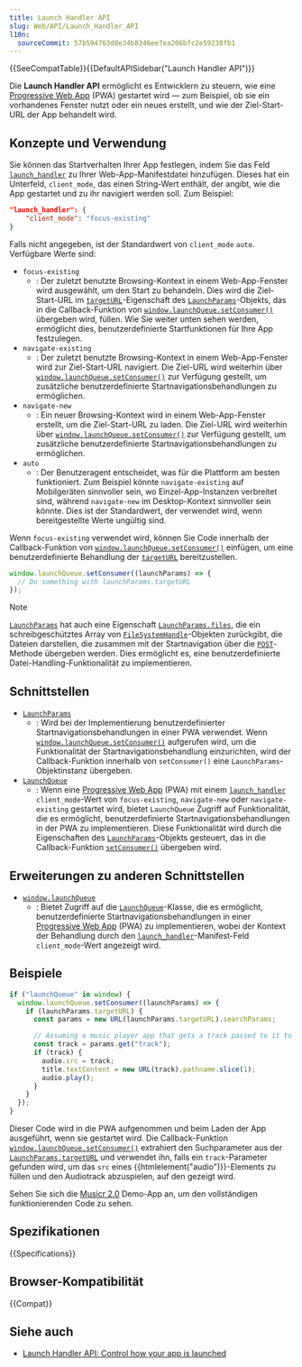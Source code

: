 ```yaml
---
title: Launch Handler API
slug: Web/API/Launch_Handler_API
l10n:
  sourceCommit: 57b594763d8e34b8346ee7ea206bfc2e59238fb1
---
```


{{SeeCompatTable}}{{DefaultAPISidebar("Launch Handler API")}}

Die **Launch Handler API** ermöglicht es Entwicklern zu steuern, wie eine [Progressive Web App](/de/docs/Web/Progressive_web_apps) (PWA) gestartet wird — zum Beispiel, ob sie ein vorhandenes Fenster nutzt oder ein neues erstellt, und wie der Ziel-Start-URL der App behandelt wird.

## Konzepte und Verwendung

Sie können das Startverhalten Ihrer App festlegen, indem Sie das Feld [`launch_handler`](/de/docs/Web/Progressive_web_apps/Manifest/Reference/launch_handler) zu Ihrer Web-App-Manifestdatei hinzufügen. Dieses hat ein Unterfeld, `client_mode`, das einen String-Wert enthält, der angibt, wie die App gestartet und zu ihr navigiert werden soll. Zum Beispiel:

```json
"launch_handler": {
    "client_mode": "focus-existing"
}
```

Falls nicht angegeben, ist der Standardwert von `client_mode` `auto`. Verfügbare Werte sind:

- `focus-existing`
  - : Der zuletzt benutzte Browsing-Kontext in einem Web-App-Fenster wird ausgewählt, um den Start zu behandeln. Dies wird die Ziel-Start-URL im [`targetURL`](/de/docs/Web/API/LaunchParams/targetURL)-Eigenschaft des [`LaunchParams`](/de/docs/Web/API/LaunchParams)-Objekts, das in die Callback-Funktion von [`window.launchQueue.setConsumer()`](/de/docs/Web/API/LaunchQueue/setConsumer) übergeben wird, füllen. Wie Sie weiter unten sehen werden, ermöglicht dies, benutzerdefinierte Startfunktionen für Ihre App festzulegen.
- `navigate-existing`
  - : Der zuletzt benutzte Browsing-Kontext in einem Web-App-Fenster wird zur Ziel-Start-URL navigiert. Die Ziel-URL wird weiterhin über [`window.launchQueue.setConsumer()`](/de/docs/Web/API/LaunchQueue/setConsumer) zur Verfügung gestellt, um zusätzliche benutzerdefinierte Startnavigationsbehandlungen zu ermöglichen.
- `navigate-new`
  - : Ein neuer Browsing-Kontext wird in einem Web-App-Fenster erstellt, um die Ziel-Start-URL zu laden. Die Ziel-URL wird weiterhin über [`window.launchQueue.setConsumer()`](/de/docs/Web/API/LaunchQueue/setConsumer) zur Verfügung gestellt, um zusätzliche benutzerdefinierte Startnavigationsbehandlungen zu ermöglichen.
- `auto`
  - : Der Benutzeragent entscheidet, was für die Plattform am besten funktioniert. Zum Beispiel könnte <code>navigate-existing</code> auf Mobilgeräten sinnvoller sein, wo Einzel-App-Instanzen verbreitet sind, während <code>navigate-new</code> im Desktop-Kontext sinnvoller sein könnte. Dies ist der Standardwert, der verwendet wird, wenn bereitgestellte Werte ungültig sind.

Wenn `focus-existing` verwendet wird, können Sie Code innerhalb der Callback-Funktion von [`window.launchQueue.setConsumer()`](/de/docs/Web/API/LaunchQueue/setConsumer) einfügen, um eine benutzerdefinierte Behandlung der [`targetURL`](/de/docs/Web/API/LaunchParams/targetURL) bereitzustellen.

```js
window.launchQueue.setConsumer((launchParams) => {
  // Do something with launchParams.targetURL
});
```

> [!NOTE]
> [`LaunchParams`](/de/docs/Web/API/LaunchParams) hat auch eine Eigenschaft [`LaunchParams.files`](/de/docs/Web/API/LaunchParams/files), die ein schreibgeschütztes Array von [`FileSystemHandle`](/de/docs/Web/API/FileSystemHandle)-Objekten zurückgibt, die Dateien darstellen, die zusammen mit der Startnavigation über die [`POST`](/de/docs/Web/HTTP/Reference/Methods/POST)-Methode übergeben werden. Dies ermöglicht es, eine benutzerdefinierte Datei-Handling-Funktionalität zu implementieren.

## Schnittstellen

- [`LaunchParams`](/de/docs/Web/API/LaunchParams)
  - : Wird bei der Implementierung benutzerdefinierter Startnavigationsbehandlungen in einer PWA verwendet. Wenn [`window.launchQueue.setConsumer()`](/de/docs/Web/API/LaunchQueue/setConsumer) aufgerufen wird, um die Funktionalität der Startnavigationsbehandlung einzurichten, wird der Callback-Funktion innerhalb von `setConsumer()` eine `LaunchParams`-Objektinstanz übergeben.
- [`LaunchQueue`](/de/docs/Web/API/LaunchQueue)
  - : Wenn eine [Progressive Web App](/de/docs/Web/Progressive_web_apps) (PWA) mit einem [`launch_handler`](/de/docs/Web/Progressive_web_apps/Manifest/Reference/launch_handler) `client_mode`-Wert von `focus-existing`, `navigate-new` oder `navigate-existing` gestartet wird, bietet `LaunchQueue` Zugriff auf Funktionalität, die es ermöglicht, benutzerdefinierte Startnavigationsbehandlungen in der PWA zu implementieren. Diese Funktionalität wird durch die Eigenschaften des [`LaunchParams`](/de/docs/Web/API/LaunchParams)-Objekts gesteuert, das in die Callback-Funktion [`setConsumer()`](/de/docs/Web/API/LaunchQueue/setConsumer) übergeben wird.

## Erweiterungen zu anderen Schnittstellen

- [`window.launchQueue`](/de/docs/Web/API/Window/launchQueue)
  - : Bietet Zugriff auf die [`LaunchQueue`](/de/docs/Web/API/LaunchQueue)-Klasse, die es ermöglicht, benutzerdefinierte Startnavigationsbehandlungen in einer [Progressive Web App](/de/docs/Web/Progressive_web_apps) (PWA) zu implementieren, wobei der Kontext der Behandlung durch den [`launch_handler`](/de/docs/Web/Progressive_web_apps/Manifest/Reference/launch_handler)-Manifest-Feld `client_mode`-Wert angezeigt wird.

## Beispiele

```js
if ("launchQueue" in window) {
  window.launchQueue.setConsumer((launchParams) => {
    if (launchParams.targetURL) {
      const params = new URL(launchParams.targetURL).searchParams;

      // Assuming a music player app that gets a track passed to it to be played
      const track = params.get("track");
      if (track) {
        audio.src = track;
        title.textContent = new URL(track).pathname.slice(1);
        audio.play();
      }
    }
  });
}
```

Dieser Code wird in die PWA aufgenommen und beim Laden der App ausgeführt, wenn sie gestartet wird. Die Callback-Funktion [`window.launchQueue.setConsumer()`](/de/docs/Web/API/LaunchQueue/setConsumer) extrahiert den Suchparameter aus der [`LaunchParams.targetURL`](/de/docs/Web/API/LaunchParams/targetURL) und verwendet ihn, falls ein `track`-Parameter gefunden wird, um das `src` eines {{htmlelement("audio")}}-Elements zu füllen und den Audiotrack abzuspielen, auf den gezeigt wird.

Sehen Sie sich die [Musicr 2.0](https://mdn.github.io/dom-examples/launch-handler/) Demo-App an, um den vollständigen funktionierenden Code zu sehen.

## Spezifikationen

{{Specifications}}

## Browser-Kompatibilität

{{Compat}}

## Siehe auch

- [Launch Handler API: Control how your app is launched](https://developer.chrome.com/docs/web-platform/launch-handler/)

